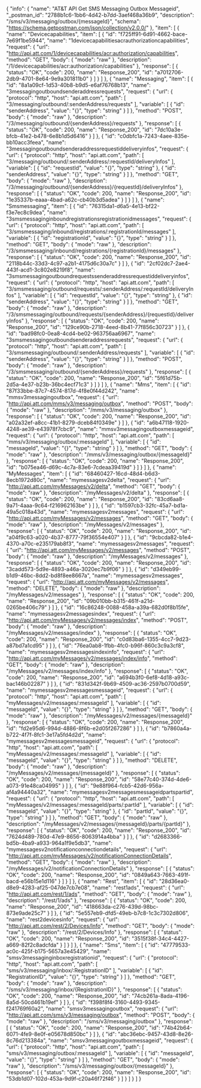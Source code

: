 {
  "info": {
    "name": "AT&T API Get SMS Messaging Outbox Messageid",
    "_postman_id": "2788b1c6-1bb6-4d42-b7dd-3aef468a36b9",
    "description": "/sms/v3/messaging/outbox/{messageId}",
    "schema": "https://schema.getpostman.com/json/collection/v2.0.0/"
  },
  "item": [
    {
      "name": "Devicecapabilities",
      "item": [
        {
          "id": "f725ff91-6d91-4662-bace-7e69f1be5944",
          "name": "1devicecapabilitiesacrauthorizationcapabilities",
          "request": {
            "url": "http://api.att.com/1/devicecapabilities/acr:authorization/capabilities",
            "method": "GET",
            "body": {
              "mode": "raw"
            },
            "description": "/1/devicecapabilities/acr:authorization/capabilities"
          },
          "response": [
            {
              "status": "OK",
              "code": 200,
              "name": "Response_200",
              "id": "a7012706-2db9-4701-8e64-9e9a301811b0"
            }
          ]
        }
      ]
    },
    {
      "name": "Messaging",
      "item": [
        {
          "id": "8a1a09cf-1d53-40b8-b9d5-e6af76768b13",
          "name": "3messagingoutboundsenderaddressrequests",
          "request": {
            "url": {
              "protocol": "http",
              "host": "api.att.com",
              "path": [
                "3/messaging/outbound/:senderAddress/requests"
              ],
              "variable": [
                {
                  "id": "senderAddress",
                  "value": "{}",
                  "type": "string"
                }
              ]
            },
            "method": "POST",
            "body": {
              "mode": "raw"
            },
            "description": "/3/messaging/outbound/{senderAddress}/requests"
          },
          "response": [
            {
              "status": "OK",
              "code": 200,
              "name": "Response_200",
              "id": "7dc10a3e-bfcb-41e2-b478-6e8b1d5d6416"
            }
          ]
        },
        {
          "id": "c0dbfc1a-7243-4aee-835e-bb10acc3feea",
          "name": "3messagingoutboundsenderaddressrequestiddeliveryinfos",
          "request": {
            "url": {
              "protocol": "http",
              "host": "api.att.com",
              "path": [
                "3/messaging/outbound/:senderAddress/:requestId/deliveryInfos"
              ],
              "variable": [
                {
                  "id": "requestId",
                  "value": "{}",
                  "type": "string"
                },
                {
                  "id": "senderAddress",
                  "value": "{}",
                  "type": "string"
                }
              ]
            },
            "method": "GET",
            "body": {
              "mode": "raw"
            },
            "description": "/3/messaging/outbound/{senderAddress}/{requestId}/deliveryInfos"
          },
          "response": [
            {
              "status": "OK",
              "code": 200,
              "name": "Response_200",
              "id": "1e35337b-eaaa-4bad-a62c-cb40b3d5adea"
            }
          ]
        }
      ]
    },
    {
      "name": "Smsmessaging",
      "item": [
        {
          "id": "76315da1-d6a5-4e13-bf22-f3e7ec8c9dea",
          "name": "3smsmessaginginboundregistrationsregistrationidmessages",
          "request": {
            "url": {
              "protocol": "http",
              "host": "api.att.com",
              "path": [
                "3/smsmessaging/inbound/registrations/:registrationId/messages"
              ],
              "variable": [
                {
                  "id": "registrationId",
                  "value": "{}",
                  "type": "string"
                }
              ]
            },
            "method": "GET",
            "body": {
              "mode": "raw"
            },
            "description": "/3/smsmessaging/inbound/registrations/{registrationId}/messages"
          },
          "response": [
            {
              "status": "OK",
              "code": 200,
              "name": "Response_200",
              "id": "2118b44c-33d3-4c97-a2b1-4175d6c30a7c"
            }
          ]
        },
        {
          "id": "2cf02dc7-2ae4-443f-acd1-3c802e8219f8",
          "name": "3smsmessagingoutboundrequestssenderaddressrequestiddeliveryinfos",
          "request": {
            "url": {
              "protocol": "http",
              "host": "api.att.com",
              "path": [
                "3/smsmessaging/outbound/requests/:senderAddress/:requestId/deliveryInfos"
              ],
              "variable": [
                {
                  "id": "requestId",
                  "value": "{}",
                  "type": "string"
                },
                {
                  "id": "senderAddress",
                  "value": "{}",
                  "type": "string"
                }
              ]
            },
            "method": "GET",
            "body": {
              "mode": "raw"
            },
            "description": "/3/smsmessaging/outbound/requests/{senderAddress}/{requestId}/deliveryInfos"
          },
          "response": [
            {
              "status": "OK",
              "code": 200,
              "name": "Response_200",
              "id": "129ce90b-2718-4eed-8b41-77f856c30723"
            }
          ]
        },
        {
          "id": "bad98fc0-0ea8-4cd4-be02-963756aa6967",
          "name": "3smsmessagingoutboundsenderaddressrequests",
          "request": {
            "url": {
              "protocol": "http",
              "host": "api.att.com",
              "path": [
                "3/smsmessaging/outbound/:senderAddress/requests"
              ],
              "variable": [
                {
                  "id": "senderAddress",
                  "value": "{}",
                  "type": "string"
                }
              ]
            },
            "method": "POST",
            "body": {
              "mode": "raw"
            },
            "description": "/3/smsmessaging/outbound/{senderAddress}/requests"
          },
          "response": [
            {
              "status": "OK",
              "code": 200,
              "name": "Response_200",
              "id": "5f61d75b-2d5a-4e37-b23b-36bc4ecf71c3"
            }
          ]
        }
      ]
    },
    {
      "name": "Mms",
      "item": [
        {
          "id": "87f33bbe-87c7-4574-817d-4f8e0f44d242",
          "name": "mmsv3messagingoutbox",
          "request": {
            "url": "http://api.att.com/mms/v3/messaging/outbox",
            "method": "POST",
            "body": {
              "mode": "raw"
            },
            "description": "/mms/v3/messaging/outbox"
          },
          "response": [
            {
              "status": "OK",
              "code": 200,
              "name": "Response_200",
              "id": "a02a32ef-a8cc-41b1-8279-dceb84f0349e"
            }
          ]
        },
        {
          "id": "a6b47118-1920-4248-ae39-e43978f7cbc9",
          "name": "mmsv3messagingoutboxmessageid",
          "request": {
            "url": {
              "protocol": "http",
              "host": "api.att.com",
              "path": [
                "mms/v3/messaging/outbox/:messageId"
              ],
              "variable": [
                {
                  "id": "messageId",
                  "value": "{}",
                  "type": "string"
                }
              ]
            },
            "method": "GET",
            "body": {
              "mode": "raw"
            },
            "description": "/mms/v3/messaging/outbox/{messageId}"
          },
          "response": [
            {
              "status": "OK",
              "code": 200,
              "name": "Response_200",
              "id": "b075ea46-d69c-4c7a-83e6-7cdeaa39419d"
            }
          ]
        }
      ]
    },
    {
      "name": "MyMessages",
      "item": [
        {
          "id": "68460427-16cd-48d4-b6d3-8ecb1972d80c",
          "name": "mymessagesv2delta",
          "request": {
            "url": "http://api.att.com/myMessages/v2/delta",
            "method": "GET",
            "body": {
              "mode": "raw"
            },
            "description": "/myMessages/v2/delta"
          },
          "response": [
            {
              "status": "OK",
              "code": 200,
              "name": "Response_200",
              "id": "83cd6aa8-9a71-4aaa-9c64-f216962163be"
            }
          ]
        },
        {
          "id": "b1597cb3-32fc-45a7-bd1a-49a5c018a43d",
          "name": "mymessagesv2messages",
          "request": {
            "url": "http://api.att.com/myMessages/v2/messages",
            "method": "GET",
            "body": {
              "mode": "raw"
            },
            "description": "/myMessages/v2/messages"
          },
          "response": [
            {
              "status": "OK",
              "code": 200,
              "name": "Response_200",
              "id": "a04f9c63-a020-4b37-8777-79f36554e407"
            }
          ]
        },
        {
          "id": "9cbcda82-b1e4-4370-a70c-e235179ab8f3",
          "name": "mymessagesv2messages",
          "request": {
            "url": "http://api.att.com/myMessages/v2/messages",
            "method": "POST",
            "body": {
              "mode": "raw"
            },
            "description": "/myMessages/v2/messages"
          },
          "response": [
            {
              "status": "OK",
              "code": 200,
              "name": "Response_200",
              "id": "3cadd573-5d9e-4893-a46a-3020ec7b9f06"
            }
          ]
        },
        {
          "id": "d349eb99-b1d9-46bc-8dd2-bd8f8ee8667a",
          "name": "mymessagesv2messages",
          "request": {
            "url": "http://api.att.com/myMessages/v2/messages",
            "method": "DELETE",
            "body": {
              "mode": "raw"
            },
            "description": "/myMessages/v2/messages"
          },
          "response": [
            {
              "status": "OK",
              "code": 200,
              "name": "Response_200",
              "id": "09b010bb-b315-461f-a21d-0265be406c79"
            }
          ]
        },
        {
          "id": "16c86248-0088-458a-a39a-682d0f8b15fe",
          "name": "mymessagesv2messagesindex",
          "request": {
            "url": "http://api.att.com/myMessages/v2/messages/index",
            "method": "POST",
            "body": {
              "mode": "raw"
            },
            "description": "/myMessages/v2/messages/index"
          },
          "response": [
            {
              "status": "OK",
              "code": 200,
              "name": "Response_200",
              "id": "c0d83ba6-1355-4cc7-9d23-a87bd7a1cd95"
            }
          ]
        },
        {
          "id": "76ea0ab8-1fbb-4fc0-b96f-860c3c9a3cf8",
          "name": "mymessagesv2messagesindexinfo",
          "request": {
            "url": "http://api.att.com/myMessages/v2/messages/index/info",
            "method": "GET",
            "body": {
              "mode": "raw"
            },
            "description": "/myMessages/v2/messages/index/info"
          },
          "response": [
            {
              "status": "OK",
              "code": 200,
              "name": "Response_200",
              "id": "a694b3f0-6ef8-4d18-a93c-bac146b02287"
            }
          ]
        },
        {
          "id": "831d342f-9b69-4509-ac36-2597b0700d59",
          "name": "mymessagesv2messagesmessageid",
          "request": {
            "url": {
              "protocol": "http",
              "host": "api.att.com",
              "path": [
                "myMessages/v2/messages/:messageId"
              ],
              "variable": [
                {
                  "id": "messageId",
                  "value": "{}",
                  "type": "string"
                }
              ]
            },
            "method": "GET",
            "body": {
              "mode": "raw"
            },
            "description": "/myMessages/v2/messages/{messageId}"
          },
          "response": [
            {
              "status": "OK",
              "code": 200,
              "name": "Response_200",
              "id": "fd2e95d6-994d-4886-8f6b-e2d05f267286"
            }
          ]
        },
        {
          "id": "b7860a4a-b722-4f7f-8fc1-3e17a5fd4d2d",
          "name": "mymessagesv2messagesmessageid",
          "request": {
            "url": {
              "protocol": "http",
              "host": "api.att.com",
              "path": [
                "myMessages/v2/messages/:messageId"
              ],
              "variable": [
                {
                  "id": "messageId",
                  "value": "{}",
                  "type": "string"
                }
              ]
            },
            "method": "DELETE",
            "body": {
              "mode": "raw"
            },
            "description": "/myMessages/v2/messages/{messageId}"
          },
          "response": [
            {
              "status": "OK",
              "code": 200,
              "name": "Response_200",
              "id": "58e77c40-374d-4de6-a073-91e48ca04995"
            }
          ]
        },
        {
          "id": "9e88f964-fcb5-42d6-956a-af4a94440a32",
          "name": "mymessagesv2messagesmessageidpartspartid",
          "request": {
            "url": {
              "protocol": "http",
              "host": "api.att.com",
              "path": [
                "myMessages/v2/messages/:messageId/parts/:partId"
              ],
              "variable": [
                {
                  "id": "messageId",
                  "value": "{}",
                  "type": "string"
                },
                {
                  "id": "partId",
                  "value": "{}",
                  "type": "string"
                }
              ]
            },
            "method": "GET",
            "body": {
              "mode": "raw"
            },
            "description": "/myMessages/v2/messages/{messageId}/parts/{partId}"
          },
          "response": [
            {
              "status": "OK",
              "code": 200,
              "name": "Response_200",
              "id": "7624d489-780d-47e9-8656-8063914a4bba"
            }
          ]
        },
        {
          "id": "d2683366-bd5b-4ba9-a933-964a1f9e5db3",
          "name": "mymessagesv2notificationconnectiondetails",
          "request": {
            "url": "http://api.att.com/myMessages/v2/notificationConnectionDetails",
            "method": "GET",
            "body": {
              "mode": "raw"
            },
            "description": "/myMessages/v2/notificationConnectionDetails"
          },
          "response": [
            {
              "status": "OK",
              "code": 200,
              "name": "Response_200",
              "id": "0849a643-7663-491f-bacd-e56b15e1d116"
            }
          ]
        }
      ]
    },
    {
      "name": "Rest",
      "item": [
        {
          "id": "28d36ea0-d8e9-4283-af25-047de7cb7e08",
          "name": "rest1ads",
          "request": {
            "url": "http://api.att.com/rest/1/ads",
            "method": "GET",
            "body": {
              "mode": "raw"
            },
            "description": "/rest/1/ads"
          },
          "response": [
            {
              "status": "OK",
              "code": 200,
              "name": "Response_200",
              "id": "418663da-c276-439d-98bc-873e9ade25c7"
            }
          ]
        },
        {
          "id": "5e557eb9-dfd5-49eb-b7c8-1c3c7302d806",
          "name": "rest2devicesinfo",
          "request": {
            "url": "http://api.att.com/rest/2/Devices/Info",
            "method": "GET",
            "body": {
              "mode": "raw"
            },
            "description": "/rest/2/Devices/Info"
          },
          "response": [
            {
              "status": "OK",
              "code": 200,
              "name": "Response_200",
              "id": "3515f38f-34c4-4427-a669-82f2c8adcfda"
            }
          ]
        }
      ]
    },
    {
      "name": "Sms",
      "item": [
        {
          "id": "47779533-ac0c-425f-b175-5657a3e45429",
          "name": "smsv3messaginginboxregistrationid",
          "request": {
            "url": {
              "protocol": "http",
              "host": "api.att.com",
              "path": [
                "sms/v3/messaging/inbox/:RegistrationID"
              ],
              "variable": [
                {
                  "id": "RegistrationID",
                  "value": "{}",
                  "type": "string"
                }
              ]
            },
            "method": "GET",
            "body": {
              "mode": "raw"
            },
            "description": "/sms/v3/messaging/inbox/{RegistrationID}"
          },
          "response": [
            {
              "status": "OK",
              "code": 200,
              "name": "Response_200",
              "id": "74cb261a-8ada-4196-8a5d-50cd461b19ef"
            }
          ]
        },
        {
          "id": "f398f8f4-3160-4493-9345-f241769f60a2",
          "name": "smsv3messagingoutbox",
          "request": {
            "url": "http://api.att.com/sms/v3/messaging/outbox",
            "method": "POST",
            "body": {
              "mode": "raw"
            },
            "description": "/sms/v3/messaging/outbox"
          },
          "response": [
            {
              "status": "OK",
              "code": 200,
              "name": "Response_200",
              "id": "74b42b64-6071-4fe9-8e0f-e05678d850bc"
            }
          ]
        },
        {
          "id": "abc36ebc-9457-43d8-8e26-8c76d213384a",
          "name": "smsv3messagingoutboxmessageid",
          "request": {
            "url": {
              "protocol": "http",
              "host": "api.att.com",
              "path": [
                "sms/v3/messaging/outbox/:messageId"
              ],
              "variable": [
                {
                  "id": "messageId",
                  "value": "{}",
                  "type": "string"
                }
              ]
            },
            "method": "GET",
            "body": {
              "mode": "raw"
            },
            "description": "/sms/v3/messaging/outbox/{messageId}"
          },
          "response": [
            {
              "status": "OK",
              "code": 200,
              "name": "Response_200",
              "id": "53db1d07-102d-453a-9d9f-c20a46f72f46"
            }
          ]
        }
      ]
    }
  ]
}